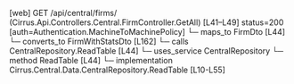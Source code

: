 [web] GET /api/central/firms/  (Cirrus.Api.Controllers.Central.FirmController.GetAll)  [L41–L49] status=200 [auth=Authentication.MachineToMachinePolicy]
  └─ maps_to FirmDto [L44]
    └─ converts_to FirmWithStatsDto [L162]
  └─ calls CentralRepository.ReadTable [L44]
  └─ uses_service CentralRepository
    └─ method ReadTable [L44]
      └─ implementation Cirrus.Central.Data.CentralRepository.ReadTable [L10-L55]

